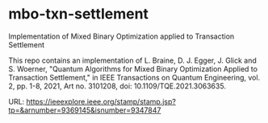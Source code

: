 # mbo-txn-settlement
Implementation of Mixed Binary Optimization applied to Transaction Settlement

This repo contains an implementation of L. Braine, D. J. Egger, J. Glick and S. Woerner, "Quantum Algorithms for Mixed Binary Optimization Applied to Transaction Settlement," in IEEE Transactions on Quantum Engineering, vol. 2, pp. 1-8, 2021, Art no. 3101208, doi: 10.1109/TQE.2021.3063635.

URL: https://ieeexplore.ieee.org/stamp/stamp.jsp?tp=&arnumber=9369145&isnumber=9347847
